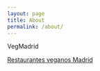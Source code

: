 ```yaml
---
layout: page
title: About
permalink: /about/
---
```


VegMadrid

[Restaurantes veganos Madrid](http://www.vegmadrid.es/restaurantes-veganos-madrid/)
